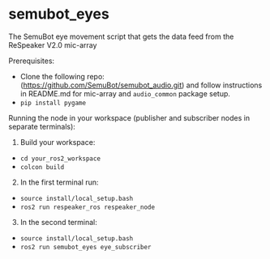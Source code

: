 # semubot_eyes
The SemuBot eye movement script that gets the data feed from the ReSpeaker V2.0 mic-array

Prerequisites:
* Clone the following repo: (https://github.com/SemuBot/semubot_audio.git) and follow instructions in README.md for mic-array and `audio_common` package setup. <br/>
* `pip install pygame` <br/>

Running the node in your workspace (publisher and subscriber nodes in separate terminals): <br/>

1. Build your workspace:
* ```cd your_ros2_workspace``` <br/>
* ```colcon build``` <br/>

2. In the first terminal run:
* ```source install/local_setup.bash``` <br/>
* ```ros2 run respeaker_ros respeaker_node``` <br/>

3. In the second terminal:
* ```source install/local_setup.bash``` <br/>
* ```ros2 run semubot_eyes eye_subscriber``` <br/>

